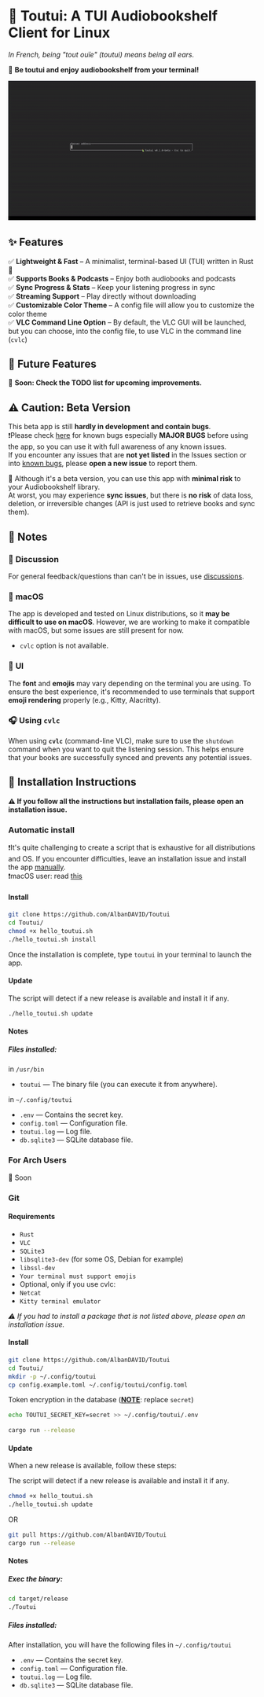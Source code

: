 # 🦜 Toutui: A TUI Audiobookshelf Client for Linux  
<em>In French, being "tout ouïe" (toutui) means being all ears.</em>

🚀 **Be toutui and enjoy audiobookshelf from your terminal!**  

![🎬 Demo](assets/demo_1.gif)  

## ✨ Features  
✅ **Lightweight & Fast** – A minimalist, terminal-based UI (TUI) written in Rust 🦀  
✅ **Supports Books & Podcasts** – Enjoy both audiobooks and podcasts  
✅ **Sync Progress & Stats** – Keep your listening progress in sync  
✅ **Streaming Support** – Play directly without downloading  
✅ **Customizable Color Theme** – A config file will allow you to customize the color theme  
✅ **VLC Command Line Option** – By default, the VLC GUI will be launched, but you can choose, into the config file, to use VLC in the command line (`cvlc`)


## 🔮 Future Features  
🚧 **Soon: Check the TODO list for upcoming improvements.**  

## ⚠️ Caution: Beta Version  
This beta app is still **hardly in development and contain bugs**.  
❗Please check [here](https://github.com/AlbanDAVID/Toutui/blob/main/known_bugs.md) for known bugs especially **MAJOR BUGS** before using the app, so you can use it with full awareness of any known issues.  
If you encounter any issues that are **not yet listed** in the Issues section or into [known bugs](https://github.com/AlbanDAVID/Toutui/blob/main/known_bugs.md), please **open a new issue** to report them.  

🔐 Although it's a beta version, you can use this app with **minimal risk** to your Audiobookshelf library.  
At worst, you may experience **sync issues**, but there is **no risk** of data loss, deletion, or irreversible changes (API is just used to retrieve books and sync them).

## 📝 Notes
### 💬 **Discussion**
For general feedback/questions than can't be in issues, use [discussions](https://github.com/AlbanDAVID/Toutui/discussions).

### 🍏 **macOS**
The app is developed and tested on Linux distributions, so it **may be difficult to use on macOS**. However, we are working to make it compatible with macOS, but some issues are still present for now.  
- `cvlc` option is not available.

### 🎨 **UI**
The **font** and **emojis** may vary depending on the terminal you are using.
To ensure the best experience, it's recommended to use terminals that support **emoji rendering** properly (e.g., Kitty, Alacritty).

### 🎧 **Using `cvlc`**
When using **`cvlc`** (command-line VLC), make sure to use the `shutdown` command when you want to quit the listening session.
This helps ensure that your books are successfully synced and prevents any potential issues.

## 🚨 Installation Instructions

**⚠️ If you follow all the instructions but installation fails, please open an installation issue.**  

### Automatic install
❗It's quite challenging to create a script that is exhaustive for all distributions and OS. If you encounter difficulties, leave an installation issue and install the app [manually](https://github.com/AlbanDAVID/Toutui?tab=readme-ov-file#git).  
❗macOS user: read [this](https://github.com/AlbanDAVID/Toutui/blob/main/README.md#-macos)  
#### **Install**
```bash
git clone https://github.com/AlbanDAVID/Toutui
cd Toutui/
chmod +x hello_toutui.sh
./hello_toutui.sh install
```
Once the installation is complete, type `toutui` in your terminal to launch the app.
#### **Update**
The script will detect if a new release is available and install it if any.
```bash
./hello_toutui.sh update
```

#### **Notes**  

##### Files installed:
in `/usr/bin`
- `toutui` — The binary file (you can execute it from anywhere).

in `~/.config/toutui`
- `.env` — Contains the secret key.
- `config.toml` — Configuration file.
- `toutui.log` — Log file.
- `db.sqlite3` — SQLite database file.

### For Arch Users
🚧 Soon

### Git

#### **Requirements**
- `Rust`
- `VLC`
- `SQLite3`
- `libsqlite3-dev` (for some OS, Debian for example)
- `libssl-dev`
- `Your terminal must support emojis`
- Optional, only if you use cvlc:
- `Netcat`
- `Kitty terminal emulator`

*⚠️ If you had to install a package that is not listed above, please open an installation issue.*

#### **Install**
```bash
git clone https://github.com/AlbanDAVID/Toutui
cd Toutui/
mkdir -p ~/.config/toutui
cp config.example.toml ~/.config/toutui/config.toml
```

Token encryption in the database (<u>**NOTE**</u>: replace `secret`)
```bash
echo TOUTUI_SECRET_KEY=secret >> ~/.config/toutui/.env
```

```bash
cargo run --release
```
#### **Update**

When a new release is available, follow these steps:

The script will detect if a new release is available and install it if any.
```bash
chmod +x hello_toutui.sh
./hello_toutui.sh update
```
OR 
```bash
git pull https://github.com/AlbanDAVID/Toutui
cargo run --release
```

#### **Notes**  
##### Exec the binary:
```bash
cd target/release
./Toutui
```

##### Files installed:
After installation, you will have the following files in `~/.config/toutui`
- `.env` — Contains the secret key.
- `config.toml` — Configuration file.
- `toutui.log` — Log file.
- `db.sqlite3` — SQLite database file.
